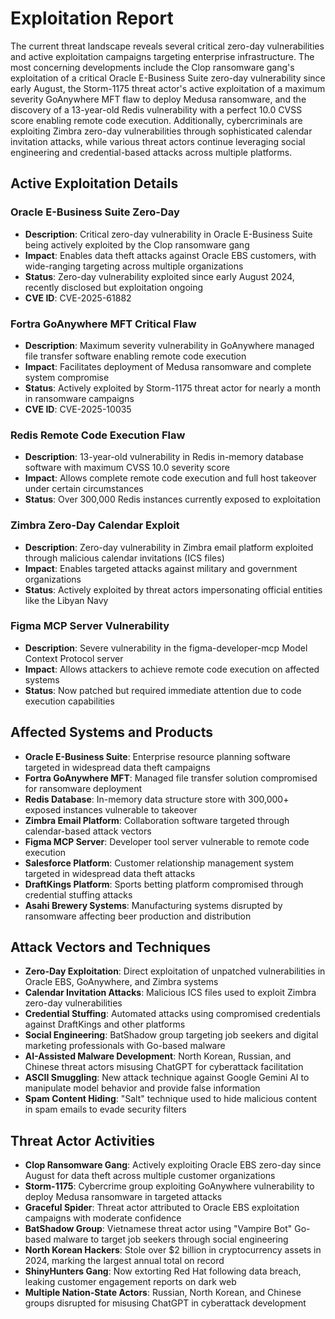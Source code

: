 # Exploitation Report

The current threat landscape reveals several critical zero-day vulnerabilities and active exploitation campaigns targeting enterprise infrastructure. The most concerning developments include the Clop ransomware gang's exploitation of a critical Oracle E-Business Suite zero-day vulnerability since early August, the Storm-1175 threat actor's active exploitation of a maximum severity GoAnywhere MFT flaw to deploy Medusa ransomware, and the discovery of a 13-year-old Redis vulnerability with a perfect 10.0 CVSS score enabling remote code execution. Additionally, cybercriminals are exploiting Zimbra zero-day vulnerabilities through sophisticated calendar invitation attacks, while various threat actors continue leveraging social engineering and credential-based attacks across multiple platforms.

## Active Exploitation Details

### Oracle E-Business Suite Zero-Day
- **Description**: Critical zero-day vulnerability in Oracle E-Business Suite being actively exploited by the Clop ransomware gang
- **Impact**: Enables data theft attacks against Oracle EBS customers, with wide-ranging targeting across multiple organizations
- **Status**: Zero-day vulnerability exploited since early August 2024, recently disclosed but exploitation ongoing
- **CVE ID**: CVE-2025-61882

### Fortra GoAnywhere MFT Critical Flaw
- **Description**: Maximum severity vulnerability in GoAnywhere managed file transfer software enabling remote code execution
- **Impact**: Facilitates deployment of Medusa ransomware and complete system compromise
- **Status**: Actively exploited by Storm-1175 threat actor for nearly a month in ransomware campaigns
- **CVE ID**: CVE-2025-10035

### Redis Remote Code Execution Flaw
- **Description**: 13-year-old vulnerability in Redis in-memory database software with maximum CVSS 10.0 severity score
- **Impact**: Allows complete remote code execution and full host takeover under certain circumstances
- **Status**: Over 300,000 Redis instances currently exposed to exploitation

### Zimbra Zero-Day Calendar Exploit
- **Description**: Zero-day vulnerability in Zimbra email platform exploited through malicious calendar invitations (ICS files)
- **Impact**: Enables targeted attacks against military and government organizations
- **Status**: Actively exploited by threat actors impersonating official entities like the Libyan Navy

### Figma MCP Server Vulnerability
- **Description**: Severe vulnerability in the figma-developer-mcp Model Context Protocol server
- **Impact**: Allows attackers to achieve remote code execution on affected systems
- **Status**: Now patched but required immediate attention due to code execution capabilities

## Affected Systems and Products

- **Oracle E-Business Suite**: Enterprise resource planning software targeted in widespread data theft campaigns
- **Fortra GoAnywhere MFT**: Managed file transfer solution compromised for ransomware deployment
- **Redis Database**: In-memory data structure store with 300,000+ exposed instances vulnerable to takeover
- **Zimbra Email Platform**: Collaboration software targeted through calendar-based attack vectors
- **Figma MCP Server**: Developer tool server vulnerable to remote code execution
- **Salesforce Platform**: Customer relationship management system targeted in widespread data theft attacks
- **DraftKings Platform**: Sports betting platform compromised through credential stuffing attacks
- **Asahi Brewery Systems**: Manufacturing systems disrupted by ransomware affecting beer production and distribution

## Attack Vectors and Techniques

- **Zero-Day Exploitation**: Direct exploitation of unpatched vulnerabilities in Oracle EBS, GoAnywhere, and Zimbra systems
- **Calendar Invitation Attacks**: Malicious ICS files used to exploit Zimbra zero-day vulnerabilities
- **Credential Stuffing**: Automated attacks using compromised credentials against DraftKings and other platforms
- **Social Engineering**: BatShadow group targeting job seekers and digital marketing professionals with Go-based malware
- **AI-Assisted Malware Development**: North Korean, Russian, and Chinese threat actors misusing ChatGPT for cyberattack facilitation
- **ASCII Smuggling**: New attack technique against Google Gemini AI to manipulate model behavior and provide false information
- **Spam Content Hiding**: "Salt" technique used to hide malicious content in spam emails to evade security filters

## Threat Actor Activities

- **Clop Ransomware Gang**: Actively exploiting Oracle EBS zero-day since August for data theft across multiple customer organizations
- **Storm-1175**: Cybercrime group exploiting GoAnywhere vulnerability to deploy Medusa ransomware in targeted attacks
- **Graceful Spider**: Threat actor attributed to Oracle EBS exploitation campaigns with moderate confidence
- **BatShadow Group**: Vietnamese threat actor using "Vampire Bot" Go-based malware to target job seekers through social engineering
- **North Korean Hackers**: Stole over $2 billion in cryptocurrency assets in 2024, marking the largest annual total on record
- **ShinyHunters Gang**: Now extorting Red Hat following data breach, leaking customer engagement reports on dark web
- **Multiple Nation-State Actors**: Russian, North Korean, and Chinese groups disrupted for misusing ChatGPT in cyberattack development